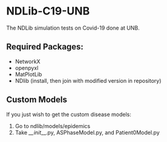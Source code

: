 # NDLib-C19-UNB
The NDLib simulation tests on Covid-19 done at UNB.

## Required Packages:
- NetworkX
- openpyxl
- MatPlotLib
- NDlib (install, then join with modified version in repository)

## Custom Models
If you just wish to get the custom disease models:
1. Go to ndlib/models/epidemics
2. Take _\_\_init_\_\_.py, ASPhaseModel.py, and Patient0Model.py
